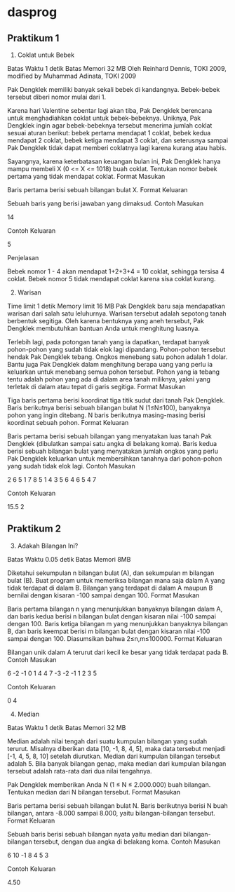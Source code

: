 # dasprog

## Praktikum 1

1. Coklat untuk Bebek

Batas Waktu 	1 detik
Batas Memori 	32 MB
Oleh 	Reinhard Dennis, TOKI 2009, modified by Muhammad Adinata, TOKI 2009

Pak Dengklek memiliki banyak sekali bebek di kandangnya. Bebek-bebek tersebut diberi nomor mulai dari 1.

Karena hari Valentine sebentar lagi akan tiba, Pak Dengklek berencana untuk menghadiahkan coklat untuk bebek-bebeknya. Uniknya, Pak Dengklek ingin agar bebek-bebeknya tersebut menerima jumlah coklat sesuai aturan berikut: bebek pertama mendapat 1 coklat, bebek kedua mendapat 2 coklat, bebek ketiga mendapat 3 coklat, dan seterusnya sampai Pak Dengklek tidak dapat memberi coklatnya lagi karena kurang atau habis.

Sayangnya, karena keterbatasan keuangan bulan ini, Pak Dengklek hanya mampu membeli X (0 <= X <= 1018) buah coklat. Tentukan nomor bebek pertama yang tidak mendapat coklat.
Format Masukan

Baris pertama berisi sebuah bilangan bulat X.
Format Keluaran

Sebuah baris yang berisi jawaban yang dimaksud.
Contoh Masukan

14

Contoh Keluaran

5

Penjelasan

Bebek nomor 1 - 4 akan mendapat 1+2+3+4 = 10 coklat, sehingga tersisa 4 coklat. Bebek nomor 5 tidak mendapat coklat karena sisa coklat kurang.


2. Warisan

Time limit 	1 detik
Memory limit 	16 MB
Pak Dengklek baru saja mendapatkan warisan dari salah satu leluhurnya. Warisan tersebut adalah sepotong tanah berbentuk segitiga. Oleh karena bentuknya yang aneh tersebut, Pak Dengklek membutuhkan bantuan Anda untuk menghitung luasnya.

Terlebih lagi, pada potongan tanah yang ia dapatkan, terdapat banyak pohon-pohon yang sudah tidak elok lagi dipandang. Pohon-pohon tersebut hendak Pak Dengklek tebang. Ongkos menebang satu pohon adalah 1 dolar. Bantu juga Pak Dengklek dalam menghitung berapa uang yang perlu ia keluarkan untuk menebang semua pohon tersebut. Pohon yang ia tebang tentu adalah pohon yang ada di dalam area tanah miliknya, yakni yang terletak di dalam atau tepat di garis segitiga. 
Format Masukan

Tiga baris pertama berisi koordinat tiga titik sudut dari tanah Pak Dengklek. Baris berikutnya berisi sebuah bilangan bulat N (1≤N≤100), banyaknya pohon yang ingin ditebang. N baris berikutnya masing-masing berisi koordinat sebuah pohon.
Format Keluaran

Baris pertama berisi sebuah bilangan yang menyatakan luas tanah Pak Dengklek (dibulatkan sampai satu angka di belakang koma). Baris kedua berisi sebuah bilangan bulat yang menyatakan jumlah ongkos yang perlu Pak Dengklek keluarkan untuk membersihkan tanahnya dari pohon-pohon yang sudah tidak elok lagi.
Contoh Masukan

2 6
5 1
7 8
5
1 4
3 5
6 4
6 5
4 7

Contoh Keluaran

15.5
2



## Praktikum 2

3. Adakah Bilangan Ini?

Batas Waktu 	0.05 detik
Batas Memori 	8MB

Diketahui sekumpulan n bilangan bulat (A), dan sekumpulan m bilangan bulat (B). Buat program untuk memeriksa bilangan mana saja dalam A yang tidak terdapat di dalam B. Bilangan yang terdapat di dalam A maupun B bernilai dengan kisaran -100 sampai dengan 100.
Format Masukan

Baris pertama bilangan n yang menunjukkan banyaknya bilangan dalam A, dan baris kedua berisi n bilangan bulat dengan kisaran nilai -100 sampai dengan 100. Baris ketiga bilangan m yang menunjukkan banyaknya bilangan B, dan baris keempat berisi m bilangan bulat dengan kisaran nilai -100 sampai dengan 100. Diasumsikan bahwa 2≤n,m≤100000.
Format Keluaran

Bilangan unik dalam A terurut dari kecil ke besar yang tidak terdapat pada B.
Contoh Masukan

6
-2 -1 0 1 4 4
7
-3 -2 -1 1 2 3 5

Contoh Keluaran

0
4

4. Median

Batas Waktu 	1 detik
Batas Memori 	32 MB

Median adalah nilai tengah dari suatu kumpulan bilangan yang sudah terurut. Misalnya diberikan data [10, -1, 8, 4, 5], maka data tersebut menjadi [-1, 4, 5, 8, 10] setelah diurutkan. Median dari kumpulan bilangan tersebut adalah 5. Bila banyak bilangan genap, maka median dari kumpulan bilangan tersebut adalah rata-rata dari dua nilai tengahnya.

Pak Dengklek memberikan Anda N (1 ≤ N ≤ 2.000.000) buah bilangan. Tentukan median dari N bilangan tersebut.
Format Masukan

Baris pertama berisi sebuah bilangan bulat N. Baris berikutnya berisi N buah bilangan, antara -8.000 sampai 8.000, yaitu bilangan-bilangan tersebut.
Format Keluaran

Sebuah baris berisi sebuah bilangan nyata yaitu median dari bilangan-bilangan tersebut, dengan dua angka di belakang koma.
Contoh Masukan

6
10 -1 8 4 5 3

Contoh Keluaran

4.50

